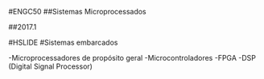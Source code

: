 #ENGC50
##Sistemas Microprocessados

##2017.1

#HSLIDE
#Sistemas embarcados

-Microprocessadores de propósito geral
-Microcontroladores
-FPGA
-DSP (Digital Signal Processor)
